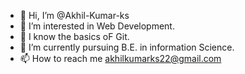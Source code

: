 - 👋 Hi, I’m @Akhil-Kumar-ks
- 👀 I’m interested in Web Development.
- 👀 I know the basics oF Git.
- 🌱 I’m currently pursuing B.E. in information Science.
- 📫 How to reach me akhilkumarks22@gmail.com

<!---
Akhil-Kumar-ks/Akhil-Kumar-ks is a ✨ special ✨ repository because its `README.md` (this file) appears on your GitHub profile.
You can click the Preview link to take a look at your changes.
--->
